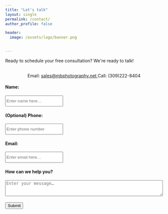 ```yaml
---
title: "Let's talk"
layout: single
permalink: /contact/
author_profile: false

header:
  image: /assets/logo/banner.png
  

---
```


Ready to schedule your free consultation?  We're ready to talk!
<p style="text-align: center;">
   <i class="far fa-envelope fa-3x"></i><br>
   Email: <a href="mailto:sales@mbphotography.net">sales@mbphotography.net </a> Call: (309)222-8404
   
</p>

<form id="contact-form" method="post">
      <h4>Name:</h4>
      <input type="text" style="height:35px;" id="name-input" placeholder="Enter name here…" class="form-control" style="width:100%;" /><br/>
      <h4>(Optional) Phone:</h4>
      <input type="phone" style="height:35px;" id="phone-input" placeholder="Enter phone number" class="form-control" style="width:100%;"/><br/>
      <h4>Email:</h4>
      <input type="email" style="height:35px;" id="email-input" placeholder="Enter email here…" class="form-control" style="width:100%;"/><br/>
      <h4>How can we help you?</h4>
      <textarea id="description-input" rows="3" placeholder="Enter your message…" class="form-control" style="width:100%;"></textarea><br/>
      <div class="g-recaptcha" data-sitekey="6Le8-IEUAAAAAGN2OuBC_t19zqlgpIDVopPolZ73" class="form-control" style="width:100%;"></div>
      <button type="button" onClick="submitToAPI(event)" class="btn btn-lg" style="margin-top:20px;">Submit</button>
</form>